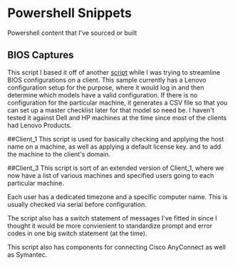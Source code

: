 # Powershell Snippets
 Powershell content that I've sourced or built

## BIOS Captures
This script I based it off of another [script](http://www.systanddeploy.com/2019/03/list-and-change-bios-settings-with.html) while I was trying to streamline BIOS configurations on a client. This sample currently has a Lenovo configuration setup for the purpose, where it would log in and then determine which models have a valid configuration. If there is no configuration for the particular machine, it generates a CSV file so that you can set up a master checklist later for that model so need be. I haven't tested it against Dell and HP machines at the time since most of the clients had Lenovo Products.

##Client_1
This script is used for basically checking and applying the host name on a machine, as well as applying a default license key. and to add the machine to the client's domain.

##Client_3
This script is sort of an extended version of Client_1, where we now have a list of various machines and specified users going to each particular machine.

Each user has a dedicated timezone and a specific computer name. This is usually checked via serial before configuration.

The script also has a switch statement of messages I've fitted in since I thought it would be more convienient to standardize prompt and error codes in one big switch statement (at the time).

This script also has components for connecting Cisco AnyConnect as well as Symantec.
